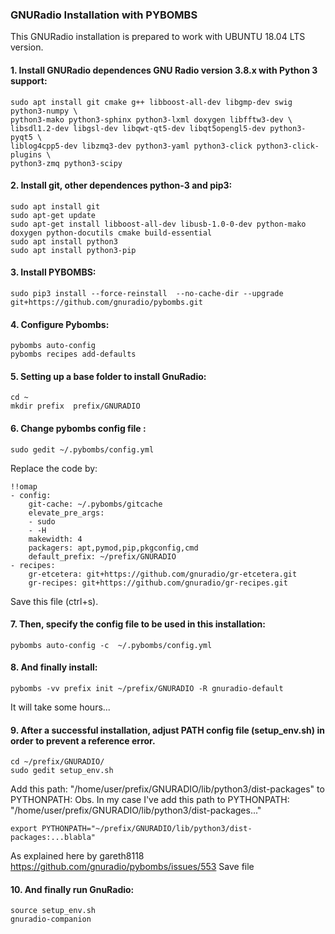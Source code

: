 ### GNURadio Installation with PYBOMBS 
This GNURadio installation is prepared to work with UBUNTU 18.04 LTS version. 


#### 1. Install GNURadio dependences GNU Radio version 3.8.x with Python 3 support:
```
sudo apt install git cmake g++ libboost-all-dev libgmp-dev swig python3-numpy \
python3-mako python3-sphinx python3-lxml doxygen libfftw3-dev \
libsdl1.2-dev libgsl-dev libqwt-qt5-dev libqt5opengl5-dev python3-pyqt5 \
liblog4cpp5-dev libzmq3-dev python3-yaml python3-click python3-click-plugins \
python3-zmq python3-scipy 

```
#### 2. Install git, other dependences python-3 and pip3:
```
sudo apt install git
sudo apt-get update
sudo apt-get install libboost-all-dev libusb-1.0-0-dev python-mako doxygen python-docutils cmake build-essential
sudo apt install python3
sudo apt install python3-pip
```
#### 3. Install PYBOMBS: 
```
sudo pip3 install --force-reinstall  --no-cache-dir --upgrade git+https://github.com/gnuradio/pybombs.git
``` 
#### 4. Configure Pybombs:
```
pybombs auto-config
pybombs recipes add-defaults
```
#### 5. Setting up a base folder to install GnuRadio:
```
cd ~
mkdir prefix  prefix/GNURADIO
```
#### 6. Change pybombs config file :
```
sudo gedit ~/.pybombs/config.yml 
``` 
Replace the code  by:
```
!!omap
- config:
    git-cache: ~/.pybombs/gitcache
    elevate_pre_args:
    - sudo
    - -H
    makewidth: 4
    packagers: apt,pymod,pip,pkgconfig,cmd
    default_prefix: ~/prefix/GNURADIO
- recipes:
    gr-etcetera: git+https://github.com/gnuradio/gr-etcetera.git
    gr-recipes: git+https://github.com/gnuradio/gr-recipes.git
```
Save this file (ctrl+s). 
#### 7. Then, specify the config file to be used in this installation:
```
pybombs auto-config -c  ~/.pybombs/config.yml
```
#### 8. And finally install:

```
pybombs -vv prefix init ~/prefix/GNURADIO -R gnuradio-default
```
It will take some hours...
#### 9. After a successful installation, adjust PATH config file (setup_env.sh) in order to prevent a reference error.   
```
cd ~/prefix/GNURADIO/
sudo gedit setup_env.sh
```
Add this path: "/home/user/prefix/GNURADIO/lib/python3/dist-packages"  to PYTHONPATH:
Obs. In my case I've add this path to PYTHONPATH: "/home/user/prefix/GNURADIO/lib/python3/dist-packages..."
```
export PYTHONPATH="~/prefix/GNURADIO/lib/python3/dist-packages:...blabla"
```
 As explained here by gareth8118 <https://github.com/gnuradio/pybombs/issues/553>
Save file
#### 10. And finally run GnuRadio:

```
source setup_env.sh 
gnuradio-companion 
```
